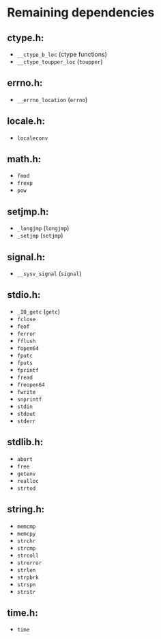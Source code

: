 # Remaining dependencies

## ctype.h:
 * `__ctype_b_loc` (ctype functions)
 * `__ctype_toupper_loc` (`toupper`)

## errno.h:
 * `__errno_location` (`errno`)

## locale.h:
 * `localeconv`

## math.h:
 * `fmod`
 * `frexp`
 * `pow`

## setjmp.h:
 * `_longjmp` (`longjmp`)
 * `_setjmp` (`setjmp`)

## signal.h:
 * `__sysv_signal` (`signal`)

## stdio.h:
 * `_IO_getc` (`getc`)
 * `fclose`
 * `feof`
 * `ferror`
 * `fflush`
 * `fopen64`
 * `fputc`
 * `fputs`
 * `fprintf`
 * `fread`
 * `freopen64`
 * `fwrite`
 * `snprintf`
 * `stdin`
 * `stdout`
 * `stderr`

## stdlib.h:
 * `abort`
 * `free`
 * `getenv`
 * `realloc`
 * `strtod`

## string.h:
 * `memcmp`
 * `memcpy`
 * `strchr`
 * `strcmp`
 * `strcoll`
 * `strerror`
 * `strlen`
 * `strpbrk`
 * `strspn`
 * `strstr`

## time.h:
 * `time`
